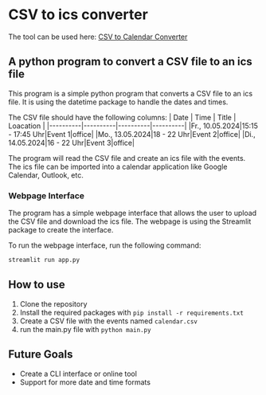 # CSV to ics converter
The tool can be used here: [CSV to Calendar Converter](https://csv-to-ics.streamlit.app/)
## A python program to convert a CSV file to an ics file
This program is a simple python program that converts a CSV file to an ics file. It is using the datetime package to handle the dates and times. 

The CSV file should have the following columns:
| Date | Time | Title | Loacation |
|----------|----------|----------|----------|
|Fr., 10.05.2024|15:15 - 17:45 Uhr|Event 1|office|
|Mo., 13.05.2024|18 - 22 Uhr|Event 2|office|
|Di., 14.05.2024|16 - 22 Uhr|Event 3|office|

The program will read the CSV file and create an ics file with the events. The ics file can be imported into a calendar application like Google Calendar, Outlook, etc.

### Webpage Interface
The program has a simple webpage interface that allows the user to upload the CSV file and download the ics file. The webpage is using the Streamlit package to create the interface.

To run the webpage interface, run the following command:
```bash
streamlit run app.py
```

## How to use   
1. Clone the repository
2. Install the required packages with `pip install -r requirements.txt`
3. Create a CSV file with the events named `calendar.csv`
4. run the main.py file with `python main.py`

## Future Goals
- Create a CLI interface or online tool
- Support for more date and time formats
